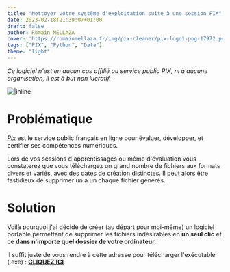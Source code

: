 ```yaml
---
title: "Nettoyer votre système d'exploitation suite à une session PIX"
date: 2023-02-18T21:39:07+01:00
draft: false
author: Romain MELLAZA
cover: 'https://romainmellaza.fr/img/pix-cleaner/pix-logo1-png-17972.png'
tags: ["PIX", "Python", "Data"]
theme: "light"
---
```


*Ce logiciel n'est en aucun cas affilié au service public PIX, ni à aucune organisation, il est à but non lucratif.*

![|inline](https://romainmellaza.fr/img/pix-cleaner/logo_article_pix.png)

# Problématique 
[*Pix*](https://pix.fr/) est le service public français en ligne pour évaluer, développer, et certifier ses compétences numériques. 

Lors de vos sessions d'apprentissages ou même d'évaluation vous constaterez que vous téléchargez un grand nombre de fichiers aux formats divers et variés, avec des dates de création distinctes. Il peut alors être fastidieux de supprimer un à un chaque fichier générés. 

# Solution
Voilà pourquoi j'ai décidé de créer (au départ pour moi-même) un logiciel portable permettant de supprimer les fichiers indésirables en **un seul clic** et ce **dans n'importe quel dossier de votre ordinateur.**

Il suffit juste de vous rendre à cette adresse pour télécharger l'exécutable (.exe) : [**CLIQUEZ ICI**](https://github.com/4strium/PIX-Files-Cleaner/releases/tag/v1.0.0)